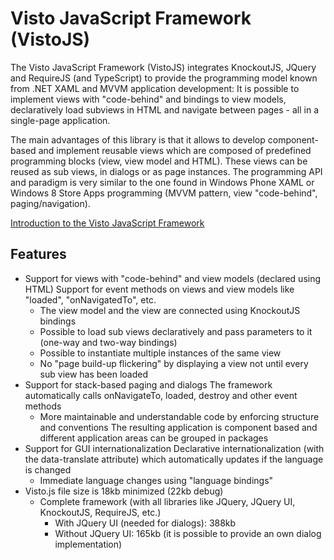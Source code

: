 # Visto JavaScript Framework (VistoJS)

The Visto JavaScript Framework (VistoJS) integrates  KnockoutJS, JQuery and  RequireJS (and TypeScript) to provide the programming model known from .NET XAML and MVVM application development: It is possible to implement views with "code-behind" and bindings to view models, declaratively load subviews in HTML and navigate between pages - all in a single-page application. 

 The main advantages of this library is that it allows to develop component-based and implement reusable views which are composed of predefined programming blocks (view, view model and HTML). These views can be reused as sub views, in dialogs or as page instances. The programming API and paradigm is very similar to the one found in Windows Phone XAML or Windows 8 Store Apps programming (MVVM pattern, view "code-behind", paging/navigation).

[Introduction to the Visto JavaScript Framework](https://github.com/VistoJS/Core/wiki/Introduction)

## Features

- Support for views with "code-behind" and view models (declared using HTML) Support for  event methods on views and view models like "loaded", "onNavigatedTo", etc. 
    - The view model and the view are connected using KnockoutJS bindings 
    - Possible to load sub views declaratively and pass parameters to it (one-way and two-way bindings) 
    - Possible to instantiate multiple instances of the same view 
    - No "page build-up flickering" by displaying a view not until every sub view has been loaded
- Support for stack-based  paging and  dialogs The framework automatically calls onNavigateTo, loaded, destroy and other  event methods
    - More maintainable and understandable code by enforcing structure and conventions The resulting application is component based and different application areas can be grouped in packages
- Support for GUI  internationalization Declarative internationalization (with the data-translate attribute) which automatically updates if the language is changed 
    - Immediate language changes using "language bindings"
- Visto.js file size is 18kb minimized (22kb debug)
    - Complete framework (with all libraries like JQuery, JQuery UI, KnockoutJS, RequireJS, etc.)
        - With JQuery UI (needed for dialogs): 388kb 
        - Without JQuery UI: 165kb (it is possible to provide an own dialog implementation)


